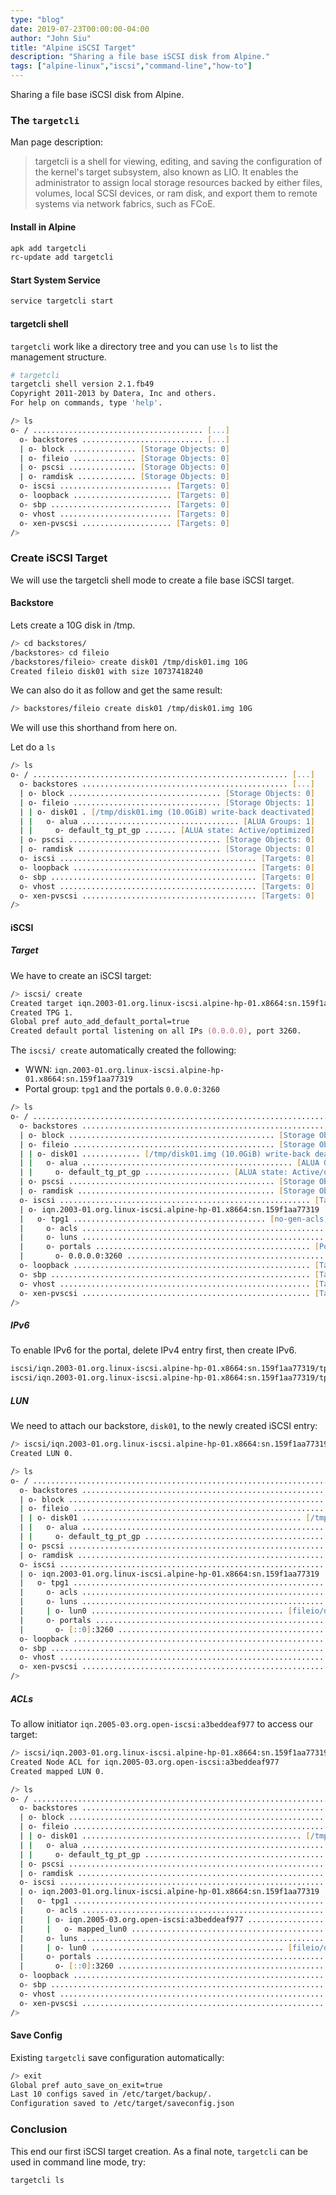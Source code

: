 ```yaml
---
type: "blog"
date: 2019-07-23T00:00:00-04:00
author: "John Siu"
title: "Alpine iSCSI Target"
description: "Sharing a file base iSCSI disk from Alpine."
tags: ["alpine-linux","iscsi","command-line","how-to"]
---
```


Sharing a file base iSCSI disk from Alpine.
<!--more-->

### The `targetcli`

Man page description:

> targetcli is a shell for viewing, editing, and saving the configuration of the kernel's target subsystem, also known as LIO. It enables the administrator to assign local storage resources backed by either files, volumes, local SCSI devices, or ram disk, and export them to remote systems via network fabrics, such as FCoE.

#### Install in Alpine

```zsh
apk add targetcli
rc-update add targetcli
```

#### Start System Service

```zsh
service targetcli start
```

#### targetcli shell

`targetcli` work like a directory tree and you can use `ls` to list the management structure.

```zsh
# targetcli
targetcli shell version 2.1.fb49
Copyright 2011-2013 by Datera, Inc and others.
For help on commands, type 'help'.

/> ls
o- / ...................................... [...]
  o- backstores ........................... [...]
  | o- block ............... [Storage Objects: 0]
  | o- fileio .............. [Storage Objects: 0]
  | o- pscsi ............... [Storage Objects: 0]
  | o- ramdisk ............. [Storage Objects: 0]
  o- iscsi ......................... [Targets: 0]
  o- loopback ...................... [Targets: 0]
  o- sbp ........................... [Targets: 0]
  o- vhost ......................... [Targets: 0]
  o- xen-pvscsi .................... [Targets: 0]
/>
```

### Create iSCSI Target

We will use the targetcli shell mode to create a file base iSCSI target.

#### Backstore

Lets create a 10G disk in /tmp.

```zsh
/> cd backstores/
/backstores> cd fileio
/backstores/fileio> create disk01 /tmp/disk01.img 10G
Created fileio disk01 with size 10737418240
```

We can also do it as follow and get the same result:

```zsh
/> backstores/fileio create disk01 /tmp/disk01.img 10G
```

We will use this shorthand from here on.

Let do a `ls`

```zsh
/> ls
o- / ......................................................... [...]
  o- backstores .............................................. [...]
  | o- block .................................. [Storage Objects: 0]
  | o- fileio ................................. [Storage Objects: 1]
  | | o- disk01 . [/tmp/disk01.img (10.0GiB) write-back deactivated]
  | |   o- alua ................................... [ALUA Groups: 1]
  | |     o- default_tg_pt_gp ....... [ALUA state: Active/optimized]
  | o- pscsi .................................. [Storage Objects: 0]
  | o- ramdisk ................................ [Storage Objects: 0]
  o- iscsi ............................................ [Targets: 0]
  o- loopback ......................................... [Targets: 0]
  o- sbp .............................................. [Targets: 0]
  o- vhost ............................................ [Targets: 0]
  o- xen-pvscsi ....................................... [Targets: 0]
/>
```

#### iSCSI

##### Target

We have to create an iSCSI target:

```zsh
/> iscsi/ create
Created target iqn.2003-01.org.linux-iscsi.alpine-hp-01.x8664:sn.159f1aa77319.
Created TPG 1.
Global pref auto_add_default_portal=true
Created default portal listening on all IPs (0.0.0.0), port 3260.
```

The `iscsi/ create` automatically created the following:

- WWN: `iqn.2003-01.org.linux-iscsi.alpine-hp-01.x8664:sn.159f1aa77319`
- Portal group: `tpg1` and the portals `0.0.0.0:3260`

```zsh
/> ls
o- / ..................................................................... [...]
  o- backstores .......................................................... [...]
  | o- block .............................................. [Storage Objects: 0]
  | o- fileio ............................................. [Storage Objects: 1]
  | | o- disk01 ............. [/tmp/disk01.img (10.0GiB) write-back deactivated]
  | |   o- alua ............................................... [ALUA Groups: 1]
  | |     o- default_tg_pt_gp ................... [ALUA state: Active/optimized]
  | o- pscsi .............................................. [Storage Objects: 0]
  | o- ramdisk ............................................ [Storage Objects: 0]
  o- iscsi ........................................................ [Targets: 1]
  | o- iqn.2003-01.org.linux-iscsi.alpine-hp-01.x8664:sn.159f1aa77319  [TPGs: 1]
  |   o- tpg1 ........................................... [no-gen-acls, no-auth]
  |     o- acls ...................................................... [ACLs: 0]
  |     o- luns ...................................................... [LUNs: 0]
  |     o- portals ................................................ [Portals: 1]
  |       o- 0.0.0.0:3260 ................................................. [OK]
  o- loopback ..................................................... [Targets: 0]
  o- sbp .......................................................... [Targets: 0]
  o- vhost ........................................................ [Targets: 0]
  o- xen-pvscsi ................................................... [Targets: 0]
/>
```

##### IPv6

To enable IPv6 for the portal, delete IPv4 entry first, then create IPv6.

```zsh
iscsi/iqn.2003-01.org.linux-iscsi.alpine-hp-01.x8664:sn.159f1aa77319/tpg1/portals/ delete 0.0.0.0 3260
iscsi/iqn.2003-01.org.linux-iscsi.alpine-hp-01.x8664:sn.159f1aa77319/tpg1/portals/ create ::0 3260
```

##### LUN

We need to attach our backstore, `disk01`, to the newly created iSCSI entry:

```zsh
/> iscsi/iqn.2003-01.org.linux-iscsi.alpine-hp-01.x8664:sn.159f1aa77319/tpg1/luns create /backstores/fileio/disk01
Created LUN 0.
```

```zsh
/> ls
o- / ....................................................................................................... [...]
  o- backstores ............................................................................................ [...]
  | o- block ................................................................................ [Storage Objects: 0]
  | o- fileio ............................................................................... [Storage Objects: 1]
  | | o- disk01 ................................................. [/tmp/disk01.img (10.0GiB) write-back activated]
  | |   o- alua ................................................................................. [ALUA Groups: 1]
  | |     o- default_tg_pt_gp ..................................................... [ALUA state: Active/optimized]
  | o- pscsi ................................................................................ [Storage Objects: 0]
  | o- ramdisk .............................................................................. [Storage Objects: 0]
  o- iscsi .......................................................................................... [Targets: 1]
  | o- iqn.2003-01.org.linux-iscsi.alpine-hp-01.x8664:sn.159f1aa77319 .................................. [TPGs: 1]
  |   o- tpg1 ............................................................................. [no-gen-acls, no-auth]
  |     o- acls ........................................................................................ [ACLs: 0]
  |     o- luns ........................................................................................ [LUNs: 1]
  |     | o- lun0 ........................................... [fileio/disk01 (/tmp/disk01.img) (default_tg_pt_gp)]
  |     o- portals .................................................................................. [Portals: 1]
  |       o- [::0]:3260 ..................................................................................... [OK]
  o- loopback ....................................................................................... [Targets: 0]
  o- sbp ............................................................................................ [Targets: 0]
  o- vhost .......................................................................................... [Targets: 0]
  o- xen-pvscsi ..................................................................................... [Targets: 0]
/>
```

##### ACLs

To allow initiator `iqn.2005-03.org.open-iscsi:a3beddeaf977` to access our target:

```zsh
/> iscsi/iqn.2003-01.org.linux-iscsi.alpine-hp-01.x8664:sn.159f1aa77319/tpg1/acls create wwn=iqn.2005-03.org.open-iscsi:a3beddeaf977
Created Node ACL for iqn.2005-03.org.open-iscsi:a3beddeaf977
Created mapped LUN 0.
```

```zsh
/> ls
o- / ....................................................................................................... [...]
  o- backstores ............................................................................................ [...]
  | o- block ................................................................................ [Storage Objects: 0]
  | o- fileio ............................................................................... [Storage Objects: 1]
  | | o- disk01 ................................................. [/tmp/disk01.img (10.0GiB) write-back activated]
  | |   o- alua ................................................................................. [ALUA Groups: 1]
  | |     o- default_tg_pt_gp ..................................................... [ALUA state: Active/optimized]
  | o- pscsi ................................................................................ [Storage Objects: 0]
  | o- ramdisk .............................................................................. [Storage Objects: 0]
  o- iscsi .......................................................................................... [Targets: 1]
  | o- iqn.2003-01.org.linux-iscsi.alpine-hp-01.x8664:sn.159f1aa77319 .................................. [TPGs: 1]
  |   o- tpg1 ............................................................................. [no-gen-acls, no-auth]
  |     o- acls ........................................................................................ [ACLs: 1]
  |     | o- iqn.2005-03.org.open-iscsi:a3beddeaf977 ............................................ [Mapped LUNs: 1]
  |     |   o- mapped_lun0 ............................................................. [lun0 fileio/disk01 (rw)]
  |     o- luns ........................................................................................ [LUNs: 1]
  |     | o- lun0 ........................................... [fileio/disk01 (/tmp/disk01.img) (default_tg_pt_gp)]
  |     o- portals .................................................................................. [Portals: 1]
  |       o- [::0]:3260 ..................................................................................... [OK]
  o- loopback ....................................................................................... [Targets: 0]
  o- sbp ............................................................................................ [Targets: 0]
  o- vhost .......................................................................................... [Targets: 0]
  o- xen-pvscsi ..................................................................................... [Targets: 0]
/>
```

#### Save Config

Existing `targetcli` save configuration automatically:

```zsh
/> exit
Global pref auto_save_on_exit=true
Last 10 configs saved in /etc/target/backup/.
Configuration saved to /etc/target/saveconfig.json
```

### Conclusion

This end our first iSCSI target creation. As a final note, `targetcli` can be used in command line mode, try:

```zsh
targetcli ls
```
